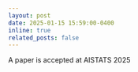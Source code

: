 ```yaml
---
layout: post
date: 2025-01-15 15:59:00-0400
inline: true
related_posts: false
---
```


A paper is accepted at AISTATS 2025
